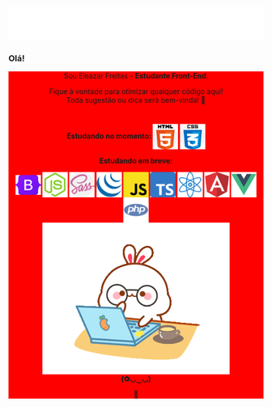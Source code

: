 <img src="https://github.com/EleazarFreitas/Img-README/blob/main/img-README/header.svg">

### Olá!

<div align=center style=background-color:red;>
Sou Eleazar Freitas - <strong>Estudante Front-End</strong>.
<p></p>
Fique à vontade para otimizar qualquer código aqui!<br>Toda sugestão ou dica será bem-vinda! 🤗
<h1></h1>
<strong>Estudando no momento:<strong/>
  
<img width=50px align=center src="https://github.com/EleazarFreitas/Img-README/blob/main/img-README/html5.png">
<img width=50px align=center src="https://github.com/EleazarFreitas/Img-README/blob/main/img-README/css.png">
 
<p></p>
  
<strong>Estudando em breve:<strong/>
  
<img width=50px align=center src="https://github.com/EleazarFreitas/Img-README/blob/main/img-README/bootstrap.png">
<img width=50px align=center src="https://github.com/EleazarFreitas/Img-README/blob/main/img-README/nodejs.png">
<img width=50px align=center src="https://github.com/EleazarFreitas/Img-README/blob/main/img-README/sass.png">
<img width=50px align=center src="https://github.com/EleazarFreitas/Img-README/blob/main/img-README/jquery.png">
<img width=50px align=center src="https://github.com/EleazarFreitas/Img-README/blob/main/img-README/js.png">
<img width=50px align=center src="https://github.com/EleazarFreitas/Img-README/blob/main/img-README/ts.png">
<img width=50px align=center src="https://github.com/EleazarFreitas/Img-README/blob/main/img-README/reactjs.png">
<img width=50px align=center src="https://github.com/EleazarFreitas/Img-README/blob/main/img-README/angular.png">
<img width=50px align=center src="https://github.com/EleazarFreitas/Img-README/blob/main/img-README/vue.png">
<img width=50px align=center src="https://github.com/EleazarFreitas/Img-README/blob/main/img-README/php.png">
<br>  
<img width align=center src="https://github.com/EleazarFreitas/Img-README/blob/main/img-README/footer.gif">
<br>
(✿◡‿◡)
<br>
<p></p>
🤍
    
</div>
